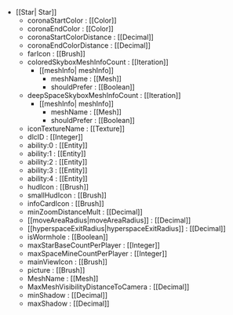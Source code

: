  * [[Star| Star]]
   * coronaStartColor : [[Color]]
   * coronaEndColor : [[Color]]
   * coronaStartColorDistance : [[Decimal]]
   * coronaEndColorDistance : [[Decimal]]
   * farIcon : [[Brush]]
   * coloredSkyboxMeshInfoCount : [[Iteration]]
     * [[meshInfo| meshInfo]]
       * meshName : [[Mesh]]
       * shouldPrefer : [[Boolean]]
   * deepSpaceSkyboxMeshInfoCount : [[Iteration]]
     * [[meshInfo| meshInfo]]
       * meshName : [[Mesh]]
       * shouldPrefer : [[Boolean]]
   * iconTextureName : [[Texture]]
   * dlcID : [[Integer]]
   * ability:0 : [[Entity]]
   * ability:1 : [[Entity]]
   * ability:2 : [[Entity]]
   * ability:3 : [[Entity]]
   * ability:4 : [[Entity]]
   * hudIcon : [[Brush]]
   * smallHudIcon : [[Brush]]
   * infoCardIcon : [[Brush]]
   * minZoomDistanceMult : [[Decimal]]
   * [[moveAreaRadius|moveAreaRadius]] : [[Decimal]]
   * [[hyperspaceExitRadius|hyperspaceExitRadius]] : [[Decimal]]
   * isWormhole : [[Boolean]]
   * maxStarBaseCountPerPlayer : [[Integer]]
   * maxSpaceMineCountPerPlayer : [[Integer]]
   * mainViewIcon : [[Brush]]
   * picture : [[Brush]]
   * MeshName : [[Mesh]]
   * MaxMeshVisibilityDistanceToCamera : [[Decimal]]
   * minShadow : [[Decimal]]
   * maxShadow : [[Decimal]]

